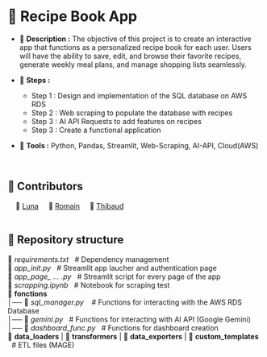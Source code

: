 # 📘 Recipe Book App

- 📄 **Description :** The objective of this project is to create an interactive app that functions as a personalized recipe book for each user. Users will have the ability to save, edit, and browse their favorite recipes, generate weekly meal plans, and manage shopping lists seamlessly.

- 🚩 **Steps :**
  -  Step 1 : Design and implementation of the SQL database on AWS RDS
  -  Step 2 : Web scraping to populate the database with recipes
  -  Step 3 : AI API Requests to add features on recipes
  -  Step 3 : Create a functional application
    
- 🔧 **Tools :** Python, Pandas, Streamlit, Web-Scraping, AI-API, Cloud(AWS)  
<br>

## 👋 Contributors

&nbsp;&nbsp;&nbsp; 👩 [Luna](https://github.com/LunaGTN)  &nbsp;&nbsp;&nbsp;   🧑 [Romain](https://github.com/Romain-Data)  &nbsp;&nbsp;&nbsp;  🧑 [Thibaud](https://github.com/Thibaud-TR)\
<br>


## 📂 Repository structure

📄 *requirements.txt*  &nbsp;&nbsp;# Dependency management\
📄 *app_init.py*  &nbsp;&nbsp;# Streamlit app laucher and authentication page\
📄 *app_page_ ... .py*  &nbsp;&nbsp;# Streamlit script for every page of the app\
📄 *scrapping.ipynb*  &nbsp;&nbsp;# Notebook for scraping test\
📁 **fonctions** \
│── 📄 *sql_manager.py* &nbsp;&nbsp; # Functions for interacting with the AWS RDS Database \
│── 📄 *gemini.py*  &nbsp;&nbsp;# Functions for interacting with AI API (Google Gemini) \
│── 📄 *dashboard_func.py* &nbsp;&nbsp;# Functions for dashboard creation \
📁 **data_loaders** | 
📁 **transformers** | 
📁 **data_exporters** |
📁 **custom_templates**  &nbsp;&nbsp;# ETL files (MAGE) 


